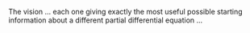 The vision ... each one giving exactly the most useful possible starting information about a different partial differential equation ...
